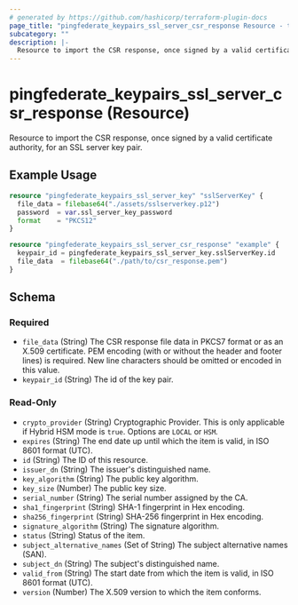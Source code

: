 ```yaml
---
# generated by https://github.com/hashicorp/terraform-plugin-docs
page_title: "pingfederate_keypairs_ssl_server_csr_response Resource - terraform-provider-pingfederate"
subcategory: ""
description: |-
  Resource to import the CSR response, once signed by a valid certificate authority, for an SSL server key pair.
---
```


# pingfederate_keypairs_ssl_server_csr_response (Resource)

Resource to import the CSR response, once signed by a valid certificate authority, for an SSL server key pair.

## Example Usage

```terraform
resource "pingfederate_keypairs_ssl_server_key" "sslServerKey" {
  file_data = filebase64("./assets/sslserverkey.p12")
  password  = var.ssl_server_key_password
  format    = "PKCS12"
}

resource "pingfederate_keypairs_ssl_server_csr_response" "example" {
  keypair_id = pingfederate_keypairs_ssl_server_key.sslServerKey.id
  file_data  = filebase64("./path/to/csr_response.pem")
}
```

<!-- schema generated by tfplugindocs -->
## Schema

### Required

- `file_data` (String) The CSR response file data in PKCS7 format or as an X.509 certificate. PEM encoding (with or without the header and footer lines) is required. New line characters should be omitted or encoded in this value.
- `keypair_id` (String) The id of the key pair.

### Read-Only

- `crypto_provider` (String) Cryptographic Provider. This is only applicable if Hybrid HSM mode is `true`. Options are `LOCAL` or `HSM`.
- `expires` (String) The end date up until which the item is valid, in ISO 8601 format (UTC).
- `id` (String) The ID of this resource.
- `issuer_dn` (String) The issuer's distinguished name.
- `key_algorithm` (String) The public key algorithm.
- `key_size` (Number) The public key size.
- `serial_number` (String) The serial number assigned by the CA.
- `sha1_fingerprint` (String) SHA-1 fingerprint in Hex encoding.
- `sha256_fingerprint` (String) SHA-256 fingerprint in Hex encoding.
- `signature_algorithm` (String) The signature algorithm.
- `status` (String) Status of the item.
- `subject_alternative_names` (Set of String) The subject alternative names (SAN).
- `subject_dn` (String) The subject's distinguished name.
- `valid_from` (String) The start date from which the item is valid, in ISO 8601 format (UTC).
- `version` (Number) The X.509 version to which the item conforms.
